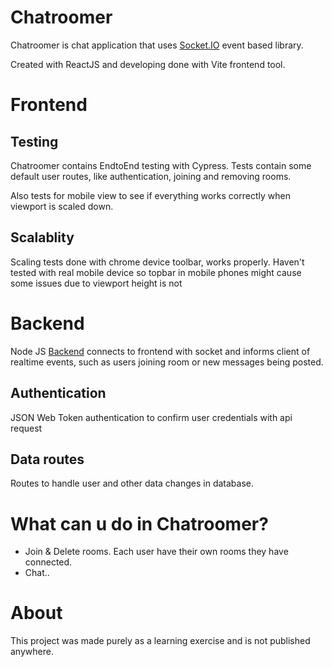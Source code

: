 # Chatroomer

Chatroomer is chat application that uses [Socket.IO](https://socket.io/) event based library.

Created with ReactJS and developing done with Vite frontend tool.

# Frontend

## Testing

Chatroomer contains EndtoEnd testing with Cypress. Tests contain some default user routes, like authentication, joining and removing rooms.

Also tests for mobile view to see if everything works correctly when viewport is scaled down.

## Scalablity

Scaling tests done with chrome device toolbar, works properly. Haven't tested with real mobile device so topbar in mobile phones might cause some issues due to viewport height is not

# Backend

Node JS [Backend](https://github.com/wepukka/FriendliesServer) connects to frontend with socket and informs client of realtime events, such as users joining room or new messages being posted.

## Authentication

JSON Web Token authentication to confirm user credentials with api request

## Data routes

Routes to handle user and other data changes in database.

# What can u do in Chatroomer?

- Join & Delete rooms. Each user have their own rooms they have connected.
- Chat..

# About

This project was made purely as a learning exercise and is not published anywhere.
